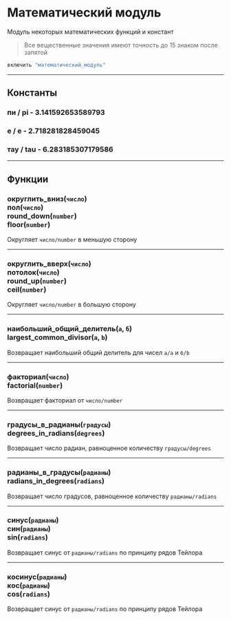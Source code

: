 # Математический модуль

Модуль некоторых математических функций и констант

> Все вещественные значения имеют точность до 15 знаком после запятой

```julia
включить "математический_модуль"
```

---

## Константы

### пи / pi - 3.141592653589793

### е / e - 2.718281828459045

### тау / tau - 6.283185307179586


---

## Функции

### округлить_вниз(`число`) <br /> пол(`число`) <br /> round_down(`number`) <br /> floor(`number`)

Округляет `число/number` в меньшую сторону

---

### округлить_вверх(`число`) <br /> потолок(`число`) <br /> round_up(`number`) <br /> ceil(`number`)

Округляет `число/number` в большую сторону

---

### наибольший_общий_делитель(`а`, `б`) <br /> largest_common_divisor(`a`, `b`)

Возвращает наибольший общий делитель для чисел `а/a` и `б/b`

---

### факториал(`число`) <br /> factorial(`number`)

Возвращает факториал от `число/number`

---

### градусы_в_радианы(`градусы`) <br /> degrees_in_radians(`degrees`)

Возвращает число радиан, равноценное количеству `градусы/degrees`

---

### радианы_в_градусы(`радианы`) <br /> radians_in_degrees(`radians`)

Возвращает число градусов, равноценное количеству `радианы/radians`

---

### синус(`радианы`) <br /> син(`радианы`) <br /> sin(`radians`)

Возвращает синус от `радианы/radians` по принципу рядов Тейлора

---

### косинус(`радианы`) <br /> кос(`радианы`) <br /> cos(`radians`)

Возвращает синус от `радианы/radians` по принципу рядов Тейлора